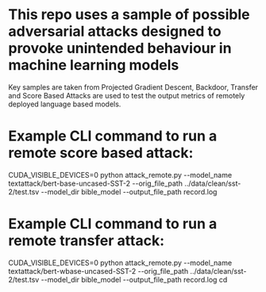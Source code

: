 # This repo uses a sample of possible adversarial attacks designed to provoke unintended behaviour in machine learning models

Key samples are taken from Projected Gradient Descent, Backdoor, Transfer and Score Based Attacks are used to test the output metrics of remotely deployed language based models.

# Example CLI command to run a remote score based attack:
CUDA_VISIBLE_DEVICES=0 python attack_remote.py --model_name  textattack/bert-base-uncased-SST-2 --orig_file_path ../data/clean/sst-2/test.tsv --model_dir bible_model --output_file_path record.log

# Example CLI command to run a remote transfer attack:
CUDA_VISIBLE_DEVICES=0 python attack_remote.py --model_name  textattack/bert-wbase-uncased-SST-2 --orig_file_path ../data/clean/sst-2/test.tsv --model_dir bible_model --output_file_path record.log cd